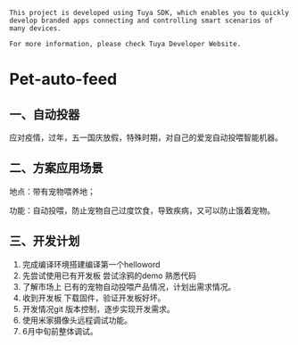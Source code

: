 ```
This project is developed using Tuya SDK, which enables you to quickly develop branded apps connecting and controlling smart scenarios of many devices.         

For more information, please check Tuya Developer Website.
```

# Pet-auto-feed

## 一、自动投器

应对疫情，过年，五一国庆放假，特殊时期，对自己的爱宠自动投喂智能机器。

## 二、方案应用场景

地点：带有宠物喂养地；

功能：自动投喂，防止宠物自己过度饮食，导致疾病，又可以防止饿着宠物。

## 三、开发计划



1. 完成编译环境搭建编译第一个helloword
2. 先尝试使用已有开发板 尝试涂鸦的demo 熟悉代码
3. 了解市场上 已有的宠物自动投喂产品情况，计划出需求情况。
4. 收到开发板 下载固件，验证开发板好坏。
5. 开发情况git 版本控制，逐步实现开发需求。
6. 使用米家摄像头远程调试功能。
7. 6月中旬前整体调试。
